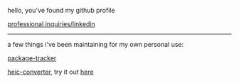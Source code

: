 hello, you've found my github profile

[professional inquiries/linkedin](https://www.linkedin.com/in/bensonbensontran/)

---

a few things i've been maintaining for my own personal use:

[package-tracker](https://github.com/bensonbenson/package-tracker)

[heic-converter](https://github.com/bensonbenson/heic-converter), try it out [here](https://bensonbenson.github.io/heic-converter/)
